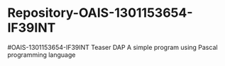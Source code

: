 # Repository-OAIS-1301153654-IF39INT
#OAIS-1301153654-IF39INT
Teaser DAP
A simple program using Pascal programming language
